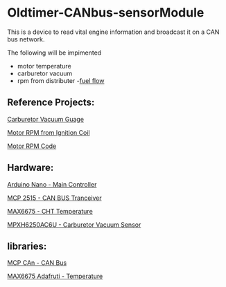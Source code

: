 # Oldtimer-CANbus-sensorModule

This is a device to read vital engine information and broadcast it on a CAN bus network.

The following will be impimented

- motor temperature
- carburetor vacuum
- rpm from distributer
-[fuel flow](https://www.conrad.de/de/p/b-i-o-tech-e-k-durchfluss-sensor-fch-m-pom-lc-ad-6-mm-flowmeter-betriebsspannung-bereich-5-24-v-dc-messbereich-0-150392.html#productDownloads)


## Reference Projects:

[Carburetor Vacuum Guage](https://www.instructables.com/id/DIY-Digital-Vacuum-Gauge/)

[Motor RPM from Ignition Coil](https://www.chippernut.com/shift-light-v31.html#/)

[Motor RPM Code](https://github.com/chippernut/ShiftlightV_31/blob/master/ShiftLightV3_11.ino)

## Hardware:

[Arduino Nano - Main Controller](https://store.arduino.cc/arduino-nano)

[MCP 2515 - CAN BUS Tranceiver](http://henrysbench.capnfatz.com/henrys-bench/arduino-projects-tips-and-more/arduino-can-bus-module-pin-outs-and-schematics/)

[MAX6675 - CHT Temperature](https://de.banggood.com/MAX6675-Sensor-Module-Thermocouple-Cable-1024-Celsius-High-Temperature-Available-p-1086406.html?gmcCountry=DE&currency=EUR&createTmp=1&utm_source=googleshopping&utm_medium=cpc_bgcs&utm_content=garman&utm_campaign=pla-deg-ele-pc&gclid=Cj0KCQjwitPnBRCQARIsAA5n84l_m2LucaqTAD_XRxMBzMbeXdLC7jNOUG5H9TpO2s92qSuOHLTqlHIaAnfCEALw_wcB&cur_warehouse=CN)

[MPXH6250AC6U - Carburetor Vacuum Sensor](https://de.rs-online.com/web/p/absolutdruck-sensoren-ics/8212428/?relevancy-data=636F3D3126696E3D4931384E525353746F636B4E756D626572266C753D656E266D6D3D6D61746368616C6C26706D3D5E2828282872737C5253295B205D3F293F285C647B337D5B5C2D5C735D3F5C647B332C347D5B705061415D3F29297C283235285C647B387D7C5C647B317D5C2D5C647B377D2929292426706F3D3126736E3D592673723D2673743D52535F53544F434B5F4E554D4245522677633D4E4F4E45267573743D38323132343238267374613D3832313234323826&searchHistory=%7B%22enabled%22%3Atrue%7D)




## libraries:

[MCP CAn - CAN Bus](https://github.com/coryjfowler/MCP_CAN_lib)

[MAX6675 Adafruti - Temperature](https://github.com/adafruit/MAX6675-library)
